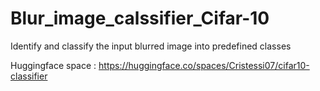 # Blur_image_calssifier_Cifar-10
Identify and classify the input blurred image into predefined classes

Huggingface space : https://huggingface.co/spaces/Cristessi07/cifar10-classifier
